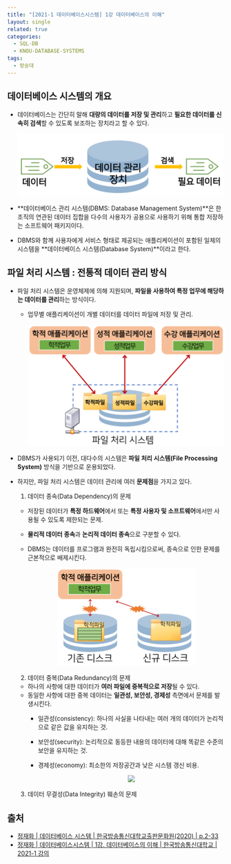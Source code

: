 ```yaml
---
title: "[2021-1 데이터베이스시스템] 1강 데이터베이스의 이해"
layout: single
related: true
categories:
  - SQL-DB
  - KNOU-DATABASE-SYSTEMS
tags:
  - 방송대
---
```


## 데이터베이스 시스템의 개요
- 데이터베이스는 간단히 말해 **대량의 데이터를 저장 및 관리**하고 **필요한 데이터를 신속히 검색**할 수 있도록 보조하는 장치라고 할 수 있다.

  <p align="center"><img src="/assets/images/sql-db/001-definition-of-database.png"></p>
  
- **데이터베이스 관리 시스템(DBMS: Database Management System)**은 한 조직의 연관된 데이터 집합을 다수의 사용자가 공용으로 사용하기 위해 통합 저장하는 소프트웨어 패키지이다.
- DBMS와 함께 사용자에게 서비스 형태로 제공되는 애플리케이션이 포함된 일체의 시스템을 **데이터베이스 시스템(Database System)**이라고 한다.

## 파일 처리 시스템 : 전통적 데이터 관리 방식
- 파일 처리 시스템은 운영체제에 의해 지원되며, **파일을 사용하여 특정 업무에 해당하는 데이터를 관리**하는 방식이다.
  - 업무별 애플리케이션이 개별 데이터를 데이터 파일에 저장 및 관리. 
  
    <p align="center"><img src="/assets/images/sql-db/001-file-processing-system.png"></p>

- DBMS가 사용되기 이전, 대다수의 시스템은 **파일 처리 시스템(File Processing System)** 방식을 기반으로 운용되었다.
- 하지만, 파일 처리 시스템은 데이터 관리에 여러 **문제점**을 가지고 있다.

  1. 데이터 종속(Data Dependency)의 문제
    - 저장된 데이터가 **특정 하드웨어**에서 또는 **특정 사용자 및 소프트웨어**에서만 사용될 수 있도록 제한되는 문제.
    - **물리적 데이터 종속**과 **논리적 데이터 종속**으로 구분할 수 있다.
    - DBMS는 데이터를 프로그램과 완전히 독립시킴으로써, 종속으로 인한 문제를 근본적으로 배제시킨다.
    
      <p align="center"><img src="/assets/images/sql-db/001-data-dependency.png"></p>
        
  2. 데이터 중복(Data Redundancy)의 문제
    - 하나의 사항에 대한 데이터가 **여러 파일에 중복적으로 저장**될 수 있다.
    - 동일한 사항에 대한 중복 데이터는 **일관성, 보안성, 경제성** 측면에서 문제를 발생시킨다.
      - 일관성(consistency): 하나의 사실을 나타내는 여러 개의 데이터가 논리적으로 같은 값을 유지하는 것.
      - 보안성(security): 논리적으로 동등한 내용의 데이터에 대해 똑같은 수준의 보안을 유지하는 것.
      - 경제성(economy): 최소한의 저장공간과 낮은 시스템 갱신 비용.

        <p align="center"><img src="/assets/images/sql-db/001-data-redundancy.png)"></p>
        
  3. 데이터 무결성(Data Integrity) 훼손의 문제
  

 
## 출처
- [정재화 \| 데이터베이스 시스템 \| 한국방송통신대학교출판문화원(2020) \| p.2-33](https://press.knou.ac.kr/goods/textBookView.do?condCmdtCode=9788920035500&condLscValue=001&condYr=&condSmst=)
- [정재화 \| 데이터베이스시스템 \| 1강. 데이터베이스의 이해 \| 한국방송통신대학교 \| 2021-1 강의](https://ucampus.knou.ac.kr/ekp/user/course/initUCRCourse.sdo?pageIndex=1&recordCountPerPage=4&sbjtId=KNOU1411001&cntsId=KNOU1411&atlcNo=6889724&tespNo=&lectPldcTocNo=&examApexNo=&burSbjtCd=&tabNo=01&curSbjtId=&curLectPldcTocNo=&systemDiv=H&searchCntsCateNo=34&searchShgr=&searchSeme=&epTicket=LOG)
